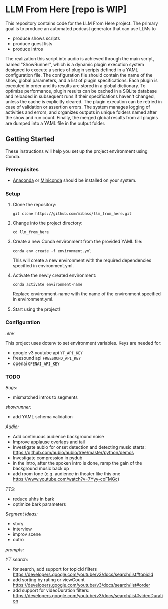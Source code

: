 

# LLM From Here [repo is WIP]

This repository contains code for the LLM From Here project.
The primary goal is to produce an automated podcast generator that can use LLMs to
- produce shows scripts
- produce guest lists
- produce intros

The realization this script into audio is achieved through the main script, named "ShowRunner", which is a dynamic plugin execution system designed to execute a series of plugin scripts defined in a YAML configuration file. The configuration file should contain the name of the show, global parameters, and a list of plugin specifications. Each plugin is executed in order and its results are stored in a global dictionary. To optimize performance, plugin results can be cached in a SQLite database and reloaded in subsequent runs if their specifications haven't changed, unless the cache is explicitly cleared. The plugin execution can be retried in case of validation or assertion errors. The system manages logging of activities and errors, and organizes outputs in unique folders named after the show and run count. Finally, the merged global results from all plugins are dumped into a YAML file in the output folder.


## Getting Started

These instructions will help you set up the project environment using Conda.

### Prerequisites

- [Anaconda](https://www.anaconda.com/) or [Miniconda](https://docs.conda.io/en/latest/miniconda.html) should be installed on your system.

### Setup

1. Clone the repository:

    ```
    git clone https://github.com/mibass/llm_from_here.git
    ```
1. Change into the project directory:
    ```
    cd llm_from_here
    ```
1. Create a new Conda environment from the provided YAML file:
    ```
    conda env create -f environment.yml
    ```
    This will create a new environment with the required dependencies specified in environment.yml.

1. Activate the newly created environment:

    ```
    conda activate environment-name
    ```
    Replace environment-name with the name of the environment specified in environment.yml.

1. Start using the project!

### Configuration

*.env*

This project uses dotenv to set environment variables. Keys are needed for:
* google v3 youtube api `YT_API_KEY`
* freesound api `FREESOUND_API_KEY`
* openai `OPENAI_API_KEY`


### TODO

*Bugs:*
* mismatched intros to segments

*showrunner:*
* add YAML schema validation


*Audio:*
* Add continuous audience background noise
* Improve applause overlaps and tail
* Investigate aubio for onset detection and detecting music starts: https://github.com/aubio/aubio/tree/master/python/demos
* Investigate compression in pydub
* in the intro, after the spoken intro is done, ramp the gain of the background music back up
* add room tone (e.g. audience in theater like this one https://www.youtube.com/watch?v=7Yyy-coFMGc)

*TTS:*
* reduce uhhs in bark
* optimize bark parameters


*Segment ideas:*
* story
* interview
* improv scene
* outro

*prompts:*


*YT search*:
* for search, add support for topicId filters https://developers.google.com/youtube/v3/docs/search/list#topicId
* add sorting by rating or viewCount https://developers.google.com/youtube/v3/docs/search/list#order
* add support for videoDuration filters: https://developers.google.com/youtube/v3/docs/search/list#videoDuration


